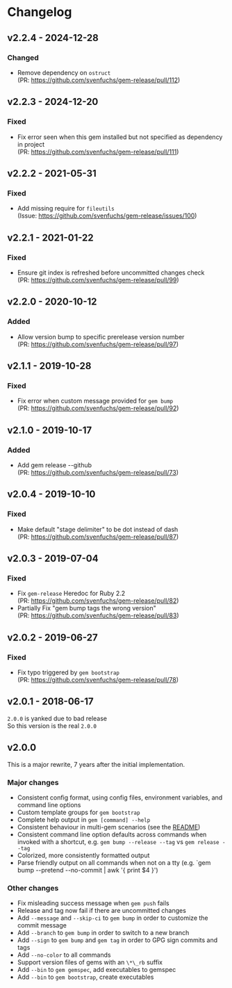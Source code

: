 # Changelog

## v2.2.4 - 2024-12-28

### Changed

- Remove dependency on `ostruct`  
  (PR: https://github.com/svenfuchs/gem-release/pull/112)

## v2.2.3 - 2024-12-20

### Fixed

- Fix error seen when this gem installed but not specified as dependency in project  
  (PR: https://github.com/svenfuchs/gem-release/pull/111)

## v2.2.2 - 2021-05-31

### Fixed

- Add missing require for `fileutils`  
  (Issue: https://github.com/svenfuchs/gem-release/issues/100)

## v2.2.1 - 2021-01-22

### Fixed

- Ensure git index is refreshed before uncommitted changes check  
  (PR: https://github.com/svenfuchs/gem-release/pull/99)

## v2.2.0 - 2020-10-12

### Added

- Allow version bump to specific prerelease version number  
  (PR: https://github.com/svenfuchs/gem-release/pull/97)

## v2.1.1 - 2019-10-28

### Fixed

- Fix error when custom message provided for `gem bump`  
  (PR: https://github.com/svenfuchs/gem-release/pull/92)

## v2.1.0 - 2019-10-17

### Added

- Add gem release --github  
  (PR: https://github.com/svenfuchs/gem-release/pull/73)

## v2.0.4 - 2019-10-10

### Fixed

- Make default "stage delimiter" to be dot instead of dash  
  (PR: https://github.com/svenfuchs/gem-release/pull/87)

## v2.0.3 - 2019-07-04

### Fixed

- Fix `gem-release` Heredoc for Ruby 2.2  
  (PR: https://github.com/svenfuchs/gem-release/pull/82)
- Partially Fix "gem bump tags the wrong version"  
  (PR: https://github.com/svenfuchs/gem-release/pull/83)

## v2.0.2 - 2019-06-27

### Fixed

- Fix typo triggered by `gem bootstrap`  
  (PR: https://github.com/svenfuchs/gem-release/pull/78)

## v2.0.1 - 2018-06-17

`2.0.0` is yanked due to bad release  
So this version is the real `2.0.0`  

## v2.0.0

This is a major rewrite, 7 years after the initial implementation.

### Major changes

* Consistent config format, using config files, environment variables, and command line options
* Custom template groups for `gem bootstrap`
* Complete help output in `gem [command] --help`
* Consistent behaviour in multi-gem scenarios (see the [README](https://github.com/svenfuchs/gem-release/blob/master/README.md#scenarios))
* Consistent command line option defaults across commands when invoked with a
  shortcut, e.g. `gem bump --release --tag` vs `gem release --tag`
* Colorized, more consistently formatted output
* Parse friendly output on all commands when not on a tty (e.g. `gem bump --pretend --no-commit | awk '{ print $4 }')

### Other changes

* Fix misleading success message when `gem push` fails
* Release and tag now fail if there are uncommitted changes
* Add `--message` and `--skip-ci` to `gem bump` in order to customize the commit message
* Add `--branch` to `gem bump` in order to switch to a new branch
* Add `--sign` to `gem bump` and `gem tag` in order to GPG sign commits and tags
* Add `--no-color` to all commands
* Support version files of gems with an `\*\_rb` suffix
* Add `--bin` to `gem gemspec`, add executables to gemspec
* Add `--bin` to `gem bootstrap`, create executables
